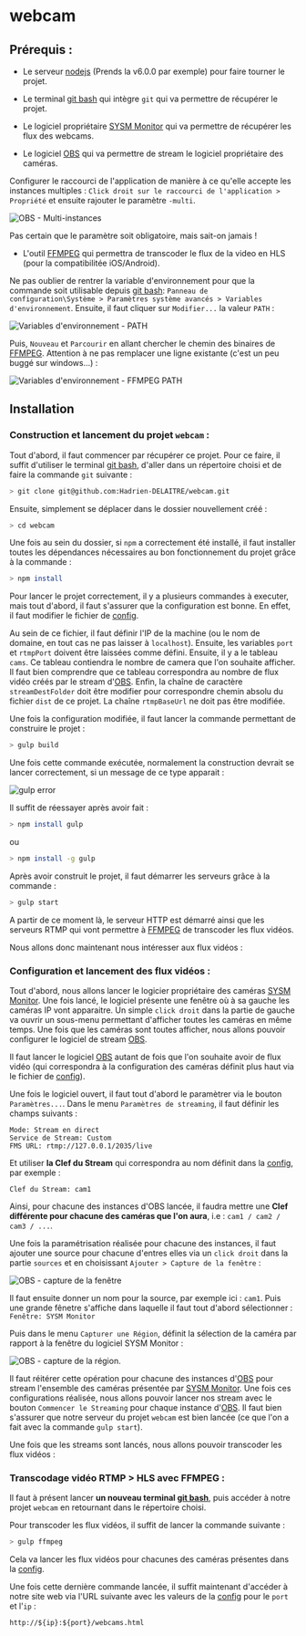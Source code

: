 # webcam

## Prérequis :

- Le serveur [nodejs](https://nodejs.org/en/) (Prends la v6.0.0 par exemple) pour faire tourner le projet.

- Le terminal [git bash](https://git-for-windows.github.io/) qui intègre `git` qui va permettre de récupérer le projet.

- Le logiciel propriétaire [SYSM Monitor](http://www.scc21.net/) qui va permettre de récupérer les flux des webcams.

- Le logiciel [OBS](https://obsproject.com/) qui va permettre de stream le logiciel propriétaire des caméras.

Configurer le raccourci de l'application de manière à ce qu'elle accepte les instances multiples :
`Click droit sur le raccourci de l'application > Propriété` et ensuite rajouter le paramètre `-multi`.

![OBS - Multi-instances](https://i.gyazo.com/65b36dc80b74d06fbb8b44f704c73614.png)

Pas certain que le paramètre soit obligatoire, mais sait-on jamais !

- L'outil [FFMPEG](https://ffmpeg.zeranoe.com/builds/) qui permettra de transcoder le flux de la video en HLS (pour la compatibilitée iOS/Android).

Ne pas oublier de rentrer la variable d'environnement pour que la commande soit utilisable depuis [git bash](https://git-for-windows.github.io/):
`Panneau de configuration\Système > Paramètres système avancés > Variables d'environnement`.
Ensuite, il faut cliquer sur `Modifier...` la valeur `PATH` :

![Variables d'environnement - PATH](https://i.gyazo.com/584c89597ad4195bf07fa05a14668bf6.png)

Puis, `Nouveau` et `Parcourir` en allant chercher le chemin des binaires de [FFMPEG](https://ffmpeg.zeranoe.com/builds/).
Attention à ne pas remplacer une ligne existante (c'est un peu buggé sur windows...) :

![Variables d'environnement - FFMPEG PATH](https://i.gyazo.com/bd604a1296bac66d7f745a426e258a7b.png)

## Installation

### Construction et lancement du projet `webcam` :

Tout d'abord, il faut commencer par récupérer ce projet. Pour ce faire, il suffit d'utiliser le terminal [git bash](https://git-for-windows.github.io/), d'aller dans un répertoire choisi et de faire la commande `git` suivante :

```bash
> git clone git@github.com:Hadrien-DELAITRE/webcam.git
```

Ensuite, simplement se déplacer dans le dossier nouvellement créé :

```bash
> cd webcam
```

Une fois au sein du dossier, si `npm` a correctement été installé, il faut installer toutes les dépendances nécessaires au bon fonctionnement du projet grâce à la commande :

```bash
> npm install
```

Pour lancer le projet correctement, il y a plusieurs commandes à executer, mais tout d'abord, il faut s'assurer que la configuration est bonne. En effet, il faut modifier le fichier de [config](https://github.com/Hadrien-DELAITRE/webcam/blob/master/config/index.js).

Au sein de ce fichier, il faut définir l'IP de la machine (ou le nom de domaine, en tout cas ne pas laisser à `localhost`). Ensuite, les variables `port` et `rtmpPort` doivent être laissées comme défini.
Ensuite, il y a le tableau `cams`. Ce tableau contiendra le nombre de camera que l'on souhaite afficher. Il faut bien comprendre que ce tableau correspondra au nombre de flux vidéo créés par le stream d'[OBS](https://obsproject.com/).
Enfin, la chaîne de caractère `streamDestFolder` doit être modifier pour correspondre chemin absolu du fichier `dist` de ce projet.
La chaîne `rtmpBaseUrl` ne doit pas être modifiée.

Une fois la configuration modifiée, il faut lancer la commande permettant de construire le projet :

```bash
> gulp build
```

Une fois cette commande exécutée, normalement la construction devrait se lancer correctement, si un message de ce type apparait :

![gulp error](https://i.gyazo.com/8b454b2cfb88879d60e66a3a92ef1bb2.png)

Il suffit de réessayer après avoir fait :

```bash
> npm install gulp
```
ou
```bash
> npm install -g gulp
```

Après avoir construit le projet, il faut démarrer les serveurs grâce à la commande :

```bash
> gulp start
```

A partir de ce moment là, le serveur HTTP est démarré ainsi que les serveurs RTMP qui vont permettre à [FFMPEG](https://ffmpeg.zeranoe.com/builds/) de transcoder les flux vidéos.

Nous allons donc maintenant nous intéresser aux flux vidéos :

### Configuration et lancement des flux vidéos :

Tout d'abord, nous allons lancer le logicier propriétaire des caméras [SYSM Monitor](http://www.scc21.net/).
Une fois lancé, le logiciel présente une fenêtre où à sa gauche les caméras IP vont apparaitre. Un simple `click droit` dans la partie de gauche va ouvrir un sous-menu permettant d'afficher toutes les caméras en même temps. Une fois que les caméras sont toutes afficher, nous allons pouvoir configurer le logiciel de stream [OBS](https://obsproject.com/).

Il faut lancer le logiciel [OBS](https://obsproject.com/) autant de fois que l'on souhaite avoir de flux vidéo (qui correspondra à la configuration des caméras définit plus haut via le fichier de [config](https://github.com/Hadrien-DELAITRE/webcam/blob/master/config/index.js)).

Une fois le logiciel ouvert, il faut tout d'abord le paramètrer via le bouton `Paramètres...`. Dans le menu `Paramètres de streaming`, il faut définir les champs suivants :

```
Mode: Stream en direct
Service de Stream: Custom
FMS URL: rtmp://127.0.0.1/2035/live
```
Et utiliser **la Clef du Stream** qui correspondra au nom définit dans la [config](https://github.com/Hadrien-DELAITRE/webcam/blob/master/config/index.js), par exemple :
```
Clef du Stream: cam1
```
Ainsi, pour chacune des instances d'OBS lancée, il faudra mettre une **Clef différente pour chacune des caméras que l'on aura**, i.e : `cam1 / cam2 / cam3 / ...`.

Une fois la paramétrisation réalisée pour chacune des instances, il faut ajouter une source pour chacune d'entres elles via un `click droit` dans la partie `sources` et en choisissant `Ajouter > Capture de la fenêtre` :

![OBS - capture de la fenêtre](https://i.gyazo.com/f04d2cdd243d22e4f410efe07de4793b.png)

Il faut ensuite donner un nom pour la source, par exemple ici : `cam1`. Puis une grande fênetre s'affiche dans laquelle il faut tout d'abord sélectionner :
`Fenêtre: SYSM Monitor`

Puis dans le menu `Capturer une Région`, définit la sélection de la caméra par rapport à la fenêtre du logiciel SYSM Monitor :

![OBS - capture de la région](https://i.gyazo.com/bf4c5f291345dffc7a241e10d3ee34d9.png).

Il faut réitérer cette opération pour chacune des instances d'[OBS](https://obsproject.com/) pour stream l'ensemble des caméras présentée par [SYSM Monitor](http://www.scc21.net/).
Une fois ces configurations réalisée, nous allons pouvoir lancer nos stream avec le bouton `Commencer le Streaming` pour chaque instance d'[OBS](https://obsproject.com/).
Il faut bien s'assurer que notre serveur du projet `webcam` est bien lancée (ce que l'on a fait avec la commande `gulp start`).

Une fois que les streams sont lancés, nous allons pouvoir transcoder les flux vidéos :

### Transcodage vidéo RTMP > HLS avec FFMPEG :

Il faut à présent lancer **un nouveau terminal [git bash](https://git-for-windows.github.io/)**, puis accéder à notre projet `webcam` en retournant dans le répertoire choisi.

Pour transcoder les flux vidéos, il suffit de lancer la commande suivante :

```bash
> gulp ffmpeg
```

Cela va lancer les flux vidéos pour chacunes des caméras présentes dans la [config](https://github.com/Hadrien-DELAITRE/webcam/blob/master/config/index.js).

Une fois cette dernière commande lancée, il suffit maintenant d'accéder à notre site web via l'URL suivante avec les valeurs de la [config](https://github.com/Hadrien-DELAITRE/webcam/blob/master/config/index.js) pour le `port` et l'`ip` :

`http://${ip}:${port}/webcams.html`

